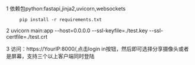 1 依赖包python:fastapi,jinja2,uvicorn,websockets


         pip install -r requirements.txt


2 uvicorn main:app --host=0.0.0.0 --ssl-keyfile=./test.key --ssl-certfile=./test.crt


3 访问：https://YourIP:8000/,点击login in按钮，然后即可选择分享摄像头或者是屏幕，支持三个以上客户端同时登陆



